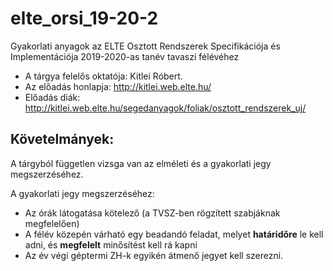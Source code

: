 # elte_orsi_19-20-2
Gyakorlati anyagok az ELTE Osztott Rendszerek Specifikációja és Implementációja 2019-2020-as tanév tavaszi félévéhez

* A tárgya felelős oktatója: Kitlei Róbert.
* Az előadás honlapja: http://kitlei.web.elte.hu/
* Előadás diák: http://kitlei.web.elte.hu/segedanyagok/foliak/osztott_rendszerek_uj/

## Követelmányek:

A tárgyból független vizsga van az elméleti és a gyakorlati jegy megszerzéséhez.

A gyakorlati jegy megszerzéséhez:

* Az órák látogatása kötelező (a TVSZ-ben rögzített szabjáknak megfelelően)
* A félév közepén várható egy beadandó feladat, melyet __határidőre__ le kell adni, és __megfelelt__ minősítést kell rá kapni
* Az év végi géptermi ZH-k egyikén átmenő jegyet kell szerezni.

